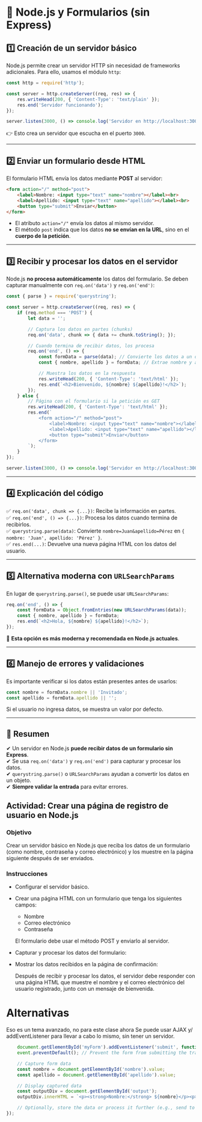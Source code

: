 
# 📌 Node.js y Formularios (sin Express)

## 1️⃣ Creación de un servidor básico  
Node.js permite crear un servidor HTTP sin necesidad de frameworks adicionales. Para ello, usamos el módulo `http`:  

```javascript
const http = require('http');

const server = http.createServer((req, res) => {
    res.writeHead(200, { 'Content-Type': 'text/plain' });
    res.end('Servidor funcionando');
});

server.listen(3000, () => console.log('Servidor en http://localhost:3000'));
```
👉 Esto crea un servidor que escucha en el puerto `3000`.

---

## 2️⃣ Enviar un formulario desde HTML  
El formulario HTML envía los datos mediante **POST** al servidor:

```html
<form action="/" method="post">
    <label>Nombre: <input type="text" name="nombre"></label><br>
    <label>Apellido: <input type="text" name="apellido"></label><br>
    <button type="submit">Enviar</button>
</form>
```

- El atributo `action="/"` envía los datos al mismo servidor.  
- El método `post` indica que los datos **no se envían en la URL**, sino en el **cuerpo de la petición**.  

---

## 3️⃣ Recibir y procesar los datos en el servidor  
Node.js **no procesa automáticamente** los datos del formulario. Se deben capturar manualmente con `req.on('data')` y `req.on('end')`:

```javascript
const { parse } = require('querystring');

const server = http.createServer((req, res) => {
    if (req.method === 'POST') {
        let data = '';

        // Captura los datos en partes (chunks)
        req.on('data', chunk => { data += chunk.toString(); });

        // Cuando termina de recibir datos, los procesa
        req.on('end', () => {
            const formData = parse(data); // Convierte los datos a un objeto
            const { nombre, apellido } = formData; // Extrae nombre y apellido

            // Muestra los datos en la respuesta
            res.writeHead(200, { 'Content-Type': 'text/html' });
            res.end(`<h2>Bienvenido, ${nombre} ${apellido}!</h2>`);
        });
    } else {
        // Página con el formulario si la petición es GET
        res.writeHead(200, { 'Content-Type': 'text/html' });
        res.end(`
            <form action="/" method="post">
                <label>Nombre: <input type="text" name="nombre"></label><br>
                <label>Apellido: <input type="text" name="apellido"></label><br>
                <button type="submit">Enviar</button>
            </form>
        `);
    }
});

server.listen(3000, () => console.log('Servidor en http://localhost:3000'));
```

---

## 4️⃣ Explicación del código
✅ `req.on('data', chunk => {...})`: Recibe la información en partes.  
✅ `req.on('end', () => {...})`: Procesa los datos cuando termina de recibirlos.  
✅ `querystring.parse(data)`: Convierte `nombre=Juan&apellido=Pérez` en `{ nombre: 'Juan', apellido: 'Pérez' }`.  
✅ `res.end(...)`: Devuelve una nueva página HTML con los datos del usuario.  

---

## 5️⃣ Alternativa moderna con `URLSearchParams`
En lugar de `querystring.parse()`, se puede usar `URLSearchParams`:

```javascript
req.on('end', () => {
    const formData = Object.fromEntries(new URLSearchParams(data));
    const { nombre, apellido } = formData;
    res.end(`<h2>Hola, ${nombre} ${apellido}!</h2>`);
});
```
🚀 **Esta opción es más moderna y recomendada en Node.js actuales**.

---

## 6️⃣ Manejo de errores y validaciones
Es importante verificar si los datos están presentes antes de usarlos:

```javascript
const nombre = formData.nombre || 'Invitado';
const apellido = formData.apellido || '';
```

Si el usuario no ingresa datos, se muestra un valor por defecto.

---

## 🎯 Resumen
✔ Un servidor en Node.js **puede recibir datos de un formulario sin Express**.  
✔ Se usa `req.on('data')` y `req.on('end')` para capturar y procesar los datos.  
✔ `querystring.parse()` o `URLSearchParams` ayudan a convertir los datos en un objeto.  
✔ **Siempre validar la entrada** para evitar errores.  




## Actividad: Crear una página de registro de usuario en Node.js
### Objetivo
Crear un servidor básico en Node.js que reciba los datos de un formulario (como nombre, contraseña y correo electrónico) y los muestre en la página siguiente después de ser enviados. 

### Instrucciones
- Configurar el servidor básico.
- Crear una página HTML con un formulario que tenga los siguientes campos:
    - Nombre
    - Correo electrónico
    - Contraseña
    
    El formulario debe usar el método POST y enviarlo al servidor.
- Capturar y procesar los datos del formulario:
- Mostrar los datos recibidos en la página de confirmación:
    
    Después de recibir y procesar los datos, el servidor debe responder con una página HTML que muestre el nombre y el correo electrónico del usuario registrado, junto con un mensaje de bienvenida.

# Alternativas
Eso es un tema avanzado, no para este clase ahora
Se puede usar AJAX y/ addEventListener para llevar a cabo lo mismo, sin tener un servidor.

```javascript
    document.getElementById('myForm').addEventListener('submit', function(event) {
    event.preventDefault(); // Prevent the form from submitting the traditional way

    // Capture form data
    const nombre = document.getElementById('nombre').value;
    const apellido = document.getElementById('apellido').value;

    // Display captured data
    const outputDiv = document.getElementById('output');
    outputDiv.innerHTML = `<p><strong>Nombre:</strong> ${nombre}</p><p><strong>Apellido:</strong> ${apellido}</p>`;

    // Optionally, store the data or process it further (e.g., send to a third-party service)
});
```
